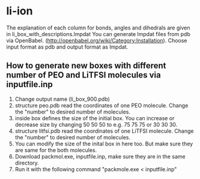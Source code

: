 # li-ion

The explanation of each column for bonds, angles and dihedrals are given in li_box_with_descriptions.lmpdat 
You can generate lmpdat files from pdb via OpenBabel. (http://openbabel.org/wiki/Category:Installation). Choose input format as pdb and output format as lmpdat.

## How to generate new boxes with different number of PEO and LiTFSI molecules  via inputfile.inp 
1) Change output name (li_box_900.pdb) 
2) structure peo.pdb read the coordinates of one PEO molecule. Change the "number" to desired number of molecules. 
3) inside box defines the size of the initial box. You can increase or decrease size by changing 50 50 50 to e.g. 75 75 75 or 30 30 30. 
4) structure litfsi.pdb read the coordinates of one LiTFSI molecule. Change the "number" to desired number of molecules. 
5) You can modify the size of the inital box in here too. But make sure they are same for the both molecules. 
6) Download packmol.exe, inputfile.inp, make sure they are in the same directory. 
7) Run it with the following command "packmole.exe < inputfile.inp"
